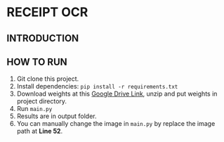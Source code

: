# RECEIPT OCR

## **INTRODUCTION**

## **HOW TO RUN**
1. Git clone this project.
2. Install dependencies: ```pip install -r requirements.txt```
2. Download weights at this [Google Drive Link](https://drive.google.com/file/d/1vQwn0lt_GmuflmPc2P9MIbJHTcfelKF2/view?usp=sharing), unzip and put weights in project directory.
3. Run ```main.py```
4. Results are in output folder.
5. You can manually change the image in ```main.py``` by replace the image path at **Line 52**.
